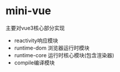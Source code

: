 # mini-vue
主要对vue3核心部分实现

- reactivity响应模块
- runtime-dom 浏览器运行时模块
- runtime-core 运行时核心模块(包含渲染器)
- compile编译模块
